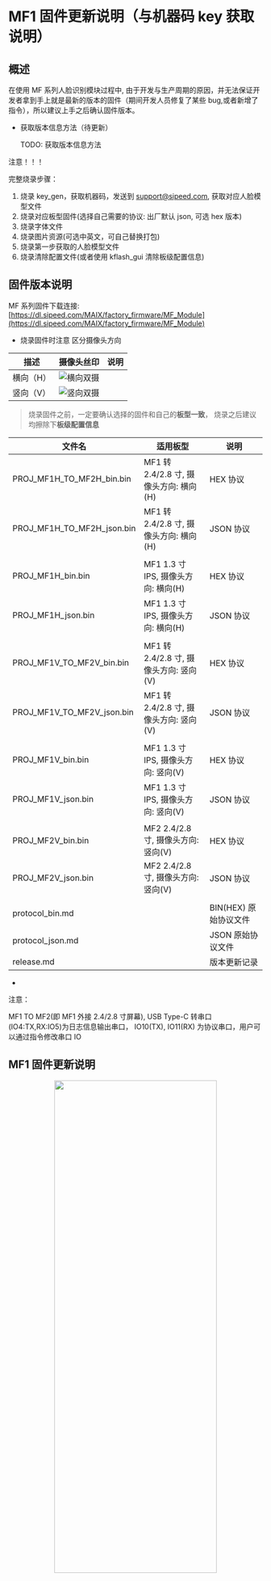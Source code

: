 # MF1 固件更新说明（与机器码 key 获取说明）

## 概述

在使用 MF 系列人脸识别模块过程中, 由于开发与生产周期的原因，并无法保证开发者拿到手上就是最新的版本的固件（期间开发人员修复了某些 bug,或者新增了指令），所以建议上手之后确认固件版本。

- 获取版本信息方法（待更新）

    TODO: 获取版本信息方法

注意！！！

完整烧录步骤：

1. 烧录 key_gen，获取机器码，发送到 support@sipeed.com, 获取对应人脸模型文件
2. 烧录对应板型固件(选择自己需要的协议: 出厂默认 json, 可选 hex 版本)
3. 烧录字体文件
4. 烧录图片资源(可选中英文，可自己替换打包)
5. 烧录第一步获取的人脸模型文件
6. 烧录清除配置文件(或者使用 kflash_gui 清除板级配置信息)


## 固件版本说明

MF 系列固件下载连接: [https://dl.sipeed.com/MAIX/factory_firmware/MF_Module](https://dl.sipeed.com/MAIX/factory_firmware/MF_Module)

- 烧录固件时注意 区分摄像头方向

| 描述 | 摄像头丝印 | 说明 |
| --- | --- | --- |
| 横向（H）| <img src="../assets/camera/camera_dual_h.png" widt="600" alt="横向双摄">| |
| 竖向（V）| <img src="../assets/camera/camera_dual_v.png" widt="600" alt="竖向双摄">| |




> 烧录固件之前，一定要确认选择的固件和自己的**板型一致**，
烧录之后建议均擦除下**板级配置信息**

| 文件名 | 适用板型 | 说明 |
| --- | --- | --- |
|PROJ_MF1H_TO_MF2H_bin.bin   | MF1 转 2.4/2.8 寸, 摄像头方向: 横向(H)   | HEX 协议 |
|PROJ_MF1H_TO_MF2H_json.bin  | MF1 转 2.4/2.8 寸, 摄像头方向: 横向(H)   | JSON 协议 |
|   |   |   |
|PROJ_MF1H_bin.bin           | MF1 1.3 寸 IPS, 摄像头方向: 横向(H)      | HEX 协议 |
|PROJ_MF1H_json.bin          | MF1 1.3 寸 IPS, 摄像头方向: 横向(H)      | JSON 协议 |
|   |   |   |
|PROJ_MF1V_TO_MF2V_bin.bin   | MF1 转 2.4/2.8 寸, 摄像头方向: 竖向(V)   | HEX 协议 |
|PROJ_MF1V_TO_MF2V_json.bin  | MF1 转 2.4/2.8 寸, 摄像头方向: 竖向(V)   |JSON 协议 |
|   |   |   |
|PROJ_MF1V_bin.bin           | MF1 1.3 寸 IPS, 摄像头方向: 竖向(V)      | HEX 协议 |
|PROJ_MF1V_json.bin          | MF1 1.3 寸 IPS, 摄像头方向: 竖向(V)      | JSON 协议 |
|   |   |   |
|PROJ_MF2V_bin.bin           | MF2 2.4/2.8 寸, 摄像头方向: 竖向(V)      | HEX 协议 |
|PROJ_MF2V_json.bin          | MF2 2.4/2.8 寸, 摄像头方向: 竖向(V)      | JSON 协议 |
|   |   |   |
|protocol_bin.md             |                                         | BIN(HEX) 原始协议文件 |
|protocol_json.md            |                                         | JSON 原始协议文件 |
|release.md                  |                                         | 版本更新记录 |
+

注意：

MF1 TO MF2(即 MF1 外接 2.4/2.8 寸屏幕), USB Type-C 转串口(IO4:TX,RX:IO5)为日志信息输出串口，
IO10(TX), IO11(RX) 为协议串口，用户可以通过指令修改串口 IO


## MF1 固件更新说明

<center class="half">
<img src="../assets/kflash_gui.png" height = 50% width = 80% />
</center>

用户可以使用 [`kflash_gui` (https://github.com/sipeed/kflash_gui/releases)](https://github.com/sipeed/kflash_gui/releases) 来下载程序

具体流程为：

- ① 打开需要烧录的固件，如果是 `bin` 文件，请确保地址为 `0x00` ,是 `kfpkg` 文件时，不需要选择地址

- ② 选择开发板型号，`MF1` 模块请选择 `Sipeed MaixDuino`

- ③ 选择串口，`MF1` 模块，请选择第一个串口()

- ④ 点击 `下载`，开始下载

<div STYLE="page-break-after: always;"></div>


## 怎么获取 Key(机器码)

在使用过程中,如果模块的模型丢失或需要更换,需要发送 `Key` 到 <Support@sipeed.com>

在使用过程中, 如果模块的模型丢失或需要更换, 获取 **Key(机器码)** 及烧录固件流程如下

- 1.烧录 key
- 2.发送 key 到 support 邮箱(负责人员开发任务重，请耐性等待回复[可能需要一天])
- 3.烧录 MF1 固件
- 4.烧录 support 邮箱发送的人脸模型(有横竖屏两种模型，**不一定两个都可以用**，请自行尝试)

---

推荐发送邮件格式如下:

> 问题类型: 模型丢失/更换模型
>
> 使用硬件/固件版本: MF1
>
> 内容: 模型丢失
>
> 机器码: [xxxxxxxxxxxxxxxxxxxxx]


首先下载 [key_gen.bin](https://fdvad021asfd8q.oss-cn-hangzhou.aliyuncs.com/Sipeed_M1/firmware/key_gen_v1.2.bin)

使用 `kflash_gui` 将固件 `ken_gen.bin` 烧录到模块中之后,打开串口,波特率为`115200,8,N,1`

> **[kflash_gui](https://github.com/Sipeed/kflash_gui/releases)** 为 K210 固件烧录工具, 源码: [**Sipeed/kflash_gui**](https://github.com/Sipeed/kflash_gui)

建议使用 [`XCOM`](tools/XCOM_V2.2.exe) 来看串口信息

轻点 `DTR` ,再松开,即可使模块复位,看到启动信息

<center class="half">
<img src="../assets/how_to_get_key.png" height = 50% width = 80% />
</center>
